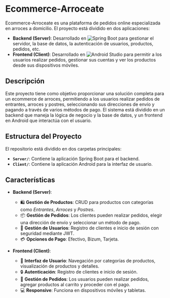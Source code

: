 # Ecommerce-Arroceate

Ecommerce-Arroceate es una plataforma de pedidos online especializada en arroces a domicilio. El proyecto está dividido en dos aplicaciones:

- **Backend (Server)**: Desarrollado en ![Spring Boot](https://img.shields.io/badge/Spring_Boot-6DB33F?logo=springboot&logoColor=white) para gestionar el servidor, la base de datos, la autenticación de usuarios, productos, pedidos, etc.
- **Frontend (Client)**: Desarrollado en ![Android Studio](https://img.shields.io/badge/Android_Studio-3DDC84?logo=androidstudio&logoColor=white) para permitir a los usuarios realizar pedidos, gestionar sus cuentas y ver los productos desde sus dispositivos móviles.

## Descripción

Este proyecto tiene como objetivo proporcionar una solución completa para un ecommerce de arroces, permitiendo a los usuarios realizar pedidos de entrantes, arroces y postres, seleccionando sus direcciones de envío y pagando a través de varios métodos de pago. El sistema está dividido en un backend que maneja la lógica de negocio y la base de datos, y un frontend en Android que interactúa con el usuario.

## Estructura del Proyecto

El repositorio está dividido en dos carpetas principales:

- **`Server/`**: Contiene la aplicación Spring Boot para el backend.
- **`Client/`**: Contiene la aplicación Android para la interfaz de usuario.

## Características

- **Backend (Server)**:
  - 🛍️ **Gestión de Productos**: CRUD para productos con categorías como *Entrantes*, *Arroces* y *Postres*.
  - 📦 **Gestión de Pedidos**: Los clientes pueden realizar pedidos, elegir una dirección de envío y seleccionar un método de pago.
  - 👤 **Gestión de Usuarios**: Registro de clientes e inicio de sesión con seguridad mediante JWT.
  - 💳 **Opciones de Pago**: Efectivo, Bizum, Tarjeta.
  
- **Frontend (Client)**:
  - 📱 **Interfaz de Usuario**: Navegación por categorías de productos, visualización de productos y detalles.
  - 🔒 **Autenticación**: Registro de clientes e inicio de sesión.
  - 🛒 **Gestión de Pedidos**: Los usuarios pueden realizar pedidos, agregar productos al carrito y proceder con el pago.
  - 💻 **Responsive**: Funciona en dispositivos móviles y tabletas.
